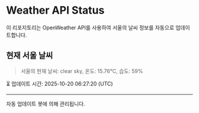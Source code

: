 
# Weather API Status

이 리포지토리는 OpenWeather API를 사용하여 서울의 날씨 정보를 자동으로 업데이트합니다.

## 현재 서울 날씨
> 서울의 현재 날씨: clear sky, 온도: 15.76°C, 습도: 59%

⏳ 업데이트 시간: 2025-10-20 06:27:20 (UTC)

---
자동 업데이트 봇에 의해 관리됩니다.
